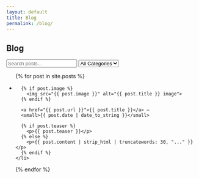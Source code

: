 ```yaml
---
layout: default
title: Blog
permalink: /blog/
---
```


<h2>Blog</h2>

<div class="blog-filters">
  <input type="text" id="searchBox" placeholder="Search posts..." />

  <select id="categoryFilter">
    <option value="all">All Categories</option>
    {% assign all_categories = "" | split: "" %}
    {% for post in site.posts %}
      {% assign all_categories = all_categories | concat: post.categories %}
    {% endfor %}
    {% assign unique_categories = all_categories | uniq | sort %}
    {% for category in unique_categories %}
      {% unless category == "" %}
        <option value="{{ category | downcase }}">{{ category }}</option>
      {% endunless %}
    {% endfor %}
  </select>
</div>

<ul id="postsList">
  {% for post in site.posts %}
    <li 
      data-title="{{ post.title | downcase | escape }}" 
      data-categories="{{ post.categories | join: ',' | downcase }}">
      
      {% if post.image %}
        <img src="{{ post.image }}" alt="{{ post.title }} image">
      {% endif %}

      <a href="{{ post.url }}">{{ post.title }}</a> – 
      <small>{{ post.date | date_to_string }}</small>

      {% if post.teaser %}
        <p>{{ post.teaser }}</p>
      {% else %}
        <p>{{ post.content | strip_html | truncatewords: 30, "..." }}</p>
      {% endif %}
    </li>
  {% endfor %}
</ul>

<script>
  const searchBox = document.getElementById("searchBox");
  const categoryFilter = document.getElementById("categoryFilter");
  const posts = document.querySelectorAll("#postsList li");

  function filterPosts() {
    const search = searchBox.value.toLowerCase();
    const selectedCategory = categoryFilter.value;

    posts.forEach(post => {
      const title = post.dataset.title;
      const categories = post.dataset.categories.split(',');

      const matchesSearch = title.includes(search);
      const matchesCategory = selectedCategory === "all" || categories.includes(selectedCategory);

      post.style.display = matchesSearch && matchesCategory ? "list-item" : "none";
    });
  }

  searchBox.addEventListener("input", filterPosts);
  categoryFilter.addEventListener("change", filterPosts);
</script>